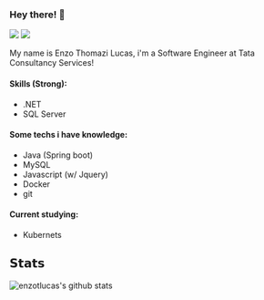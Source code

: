 ### <b>Hey there! :cowboy_hat_face:</b>

[![](https://img.shields.io/badge/-Enzo%20Thomazi%20Lucas-blue?style=flat-square&logo=Linkedin&logoColor=white&link=https://www.linkedin.com/in/enzo-thomazi-lucas-10bb91158/)](https://www.linkedin.com/in/enzo-thomazi-lucas-10bb91158/)
[![](https://img.shields.io/badge/-HackerRank-brightgreen/)](https://www.hackerrank.com/enzotlucas31)

My name is Enzo Thomazi Lucas, i'm a Software Engineer at Tata Consultancy Services!

#### Skills (Strong):
- .NET
- SQL Server

#### Some techs i have knowledge:
- Java (Spring boot)
- MySQL
- Javascript (w/ Jquery)
- Docker
- git

#### Current studying:
- Kubernets

## 𝗦𝘁𝗮𝘁𝘀
![enzotlucas's github stats](https://github-readme-stats.vercel.app/api?username=enzotlucas&show_icons=true&theme=dracula)
